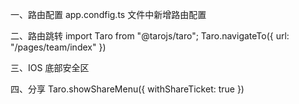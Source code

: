 一、路由配置
app.condfig.ts 文件中新增路由配置

二、路由跳转
import Taro from "@tarojs/taro";
Taro.navigateTo({ url: "/pages/team/index" })

三、IOS 底部安全区

四、分享
Taro.showShareMenu({
withShareTicket: true
})
